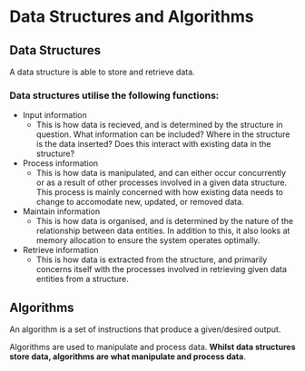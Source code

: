 # Data Structures and Algorithms

## Data Structures

A data structure is able to store and retrieve data.

### Data structures utilise the following functions:

- Input information
    - This is how data is recieved, and is determined by the structure in question. What information can be included? Where in the structure is the data inserted? Does this interact with existing data in the structure?
- Process information
    - This is how data is manipulated, and can either occur concurrently or as a result of other processes involved in a given data structure. This process is mainly concerned with how existing data needs to change to accomodate new, updated, or removed data.
- Maintain information
    - This is how data is organised, and is determined by the nature of the relationship between data entities. In addition to this, it also looks at memory allocation to ensure the system operates optimally.
- Retrieve information
    - This is how data is extracted from the structure, and primarily concerns itself with the processes involved in retrieving given data entities from a structure.

## Algorithms

An algorithm is a set of instructions that produce a given/desired output.

Algorithms are used to manipulate and process data. __Whilst data structures store data, algorithms are what manipulate and process data__.